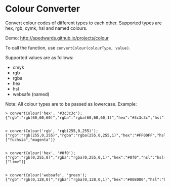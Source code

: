 Colour Converter
================

Convert colour codes of different types to each other. Supported types are hex, rgb, cymk, hsl and named colours.

Demo: http://spedwards.github.io/projects/colour

To call the function, use `convertColour(colourType, value)`.

Supported values are as follows:

 - cmyk
 - rgb
 - rgba
 - hex
 - hsl
 - websafe (named)

Note: All colour types are to be passed as lowercase. Example:


    > convertColour('hex', '#3c3c3c');
    {"rgb":"rgb(60,60,60)","rgba":"rgba(60,60,60,1)","hex":"#3c3c3c","hsl":"hsl(0,0,0.23529411764705882)","named":"undefined"}


    > convertColour('rgb', 'rgb(255,0,255)');
    {"rgb":"rgb(255,0,255)","rgba":"rgba(255,0,255,1)","hex":"#FF00FF","hsl":"hsl(0.8333333333333334,1,0.5)","named":["fuchsia","magenta"]}


    > convertColour('hex', '#0f0');
    {"rgb":"rgb(0,255,0)","rgba":"rgba(0,255,0,1)","hex":"#0f0","hsl":"hsl(0.3333333333333333,1,0.5)","named":["lime"]}
    
    
    > convertColour('websafe', 'green');
    {"rgb":"rgb(0,128,0)","rgba":"rgba(0,128,0,1)","hex":"#008000","hsl":"hsl(0.3333333333333333,1,0.25098039215686274)","named":"green"}

